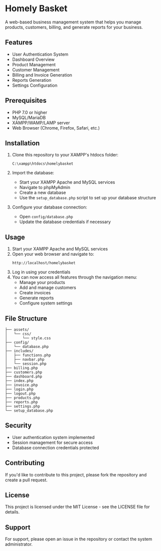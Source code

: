 # Homely Basket

A web-based business management system that helps you manage products, customers, billing, and generate reports for your business.

## Features

- User Authentication System
- Dashboard Overview
- Product Management
- Customer Management
- Billing and Invoice Generation
- Reports Generation
- Settings Configuration

## Prerequisites

- PHP 7.0 or higher
- MySQL/MariaDB
- XAMPP/WAMP/LAMP server
- Web Browser (Chrome, Firefox, Safari, etc.)

## Installation

1. Clone this repository to your XAMPP's htdocs folder:
   ```
   C:\xampp\htdocs\homelybasket
   ```

2. Import the database:
   - Start your XAMPP Apache and MySQL services
   - Navigate to phpMyAdmin
   - Create a new database
   - Use the `setup_database.php` script to set up your database structure

3. Configure your database connection:
   - Open `config/database.php`
   - Update the database credentials if necessary

## Usage

1. Start your XAMPP Apache and MySQL services
2. Open your web browser and navigate to:
   ```
   http://localhost/homelybasket
   ```
3. Log in using your credentials
4. You can now access all features through the navigation menu:
   - Manage your products
   - Add and manage customers
   - Create invoices
   - Generate reports
   - Configure system settings

## File Structure

```
├── assets/
│   └── css/
│       └── style.css
├── config/
│   └── database.php
├── includes/
│   ├── functions.php
│   ├── navbar.php
│   └── session.php
├── billing.php
├── customers.php
├── dashboard.php
├── index.php
├── invoice.php
├── login.php
├── logout.php
├── products.php
├── reports.php
├── settings.php
└── setup_database.php
```

## Security

- User authentication system implemented
- Session management for secure access
- Database connection credentials protected

## Contributing

If you'd like to contribute to this project, please fork the repository and create a pull request.

## License

This project is licensed under the MIT License - see the LICENSE file for details.

## Support

For support, please open an issue in the repository or contact the system administrator.
